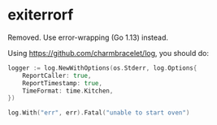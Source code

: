 # exiterrorf

Removed. Use error-wrapping (Go 1.13) instead.

Using <https://github.com/charmbracelet/log>, you should do:

```go
logger := log.NewWithOptions(os.Stderr, log.Options{
    ReportCaller: true,
    ReportTimestamp: true,
    TimeFormat: time.Kitchen,
})

log.With("err", err).Fatal("unable to start oven")
```
